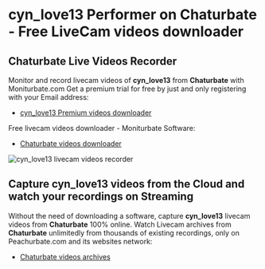 # cyn_love13 Performer on Chaturbate - Free LiveCam videos downloader

## Chaturbate Live Videos Recorder

Monitor and record livecam videos of **cyn_love13** from **Chaturbate** with Moniturbate.com
Get a premium trial for free by just and only registering with your Email address:
* [cyn_love13 Premium videos downloader](https://moniturbate.com/request-demo-licence-key.html)

Free livecam videos downloader - Moniturbate Software:
* [Chaturbate videos downloader](https://moniturbate.com/moniturbate-download-software.html)

![cyn_love13 livecam videos recorder](https://peachurnet.com/templates/moniturbate-software.png)


## Capture cyn_love13 videos from the Cloud and watch your recordings on Streaming

Without the need of downloading a software, capture **cyn_love13** livecam videos from **Chaturbate** 100% online.
Watch Livecam archives from **Chaturbate** unlimitedly from thousands of existing recordings, only on Peachurbate.com and its websites network:
* [Chaturbate videos archives](https://peachurnet.com/)